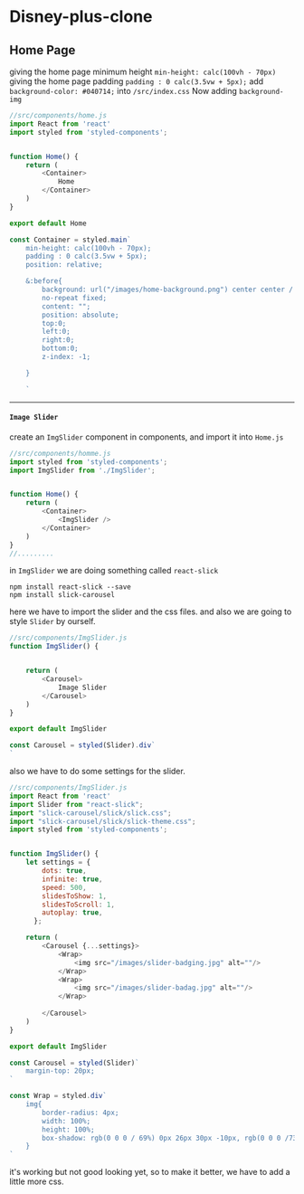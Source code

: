 # Disney-plus-clone

## Home Page

giving the home page minimum height `min-height: calc(100vh - 70px)`
giving the home page padding `padding : 0 calc(3.5vw + 5px);`
add `background-color: #040714;` into `/src/index.css`
Now adding `background-img`

```js
//src/components/home.js
import React from 'react'
import styled from 'styled-components';


function Home() {
    return (
        <Container>
            Home
        </Container>
    )
}

export default Home

const Container = styled.main`
    min-height: calc(100vh - 70px);
    padding : 0 calc(3.5vw + 5px);
    position: relative;

    &:before{
        background: url("/images/home-background.png") center center / cover
        no-repeat fixed;
        content: "";
        position: absolute;
        top:0;
        left:0;
        right:0;
        bottom:0;
        z-index: -1;

    }

    `
```
*************************************************************************************************
 #### `Image Slider`
create an `ImgSlider` component in components, and import it into `Home.js`
```js
//src/components/homme.js
import styled from 'styled-components';
import ImgSlider from './ImgSlider';


function Home() {
    return (
        <Container>
            <ImgSlider />
        </Container>
    )
}
//.........

```
in `ImgSlider` we are doing something called `react-slick`

```
npm install react-slick --save
npm install slick-carousel
```
here we have to import the slider and the css files.
and also we are going to style `Slider` by ourself.

```js
//src/components/ImgSlider.js
function ImgSlider() {


    return (
        <Carousel>
            Image Slider
        </Carousel>
    )
}

export default ImgSlider

const Carousel = styled(Slider).div`
`
```
also we have to do some settings for the slider.
```js
//src/components/ImgSlider.js
import React from 'react'
import Slider from "react-slick";
import "slick-carousel/slick/slick.css";
import "slick-carousel/slick/slick-theme.css";
import styled from 'styled-components';


function ImgSlider() {
    let settings = {
        dots: true,
        infinite: true,
        speed: 500,
        slidesToShow: 1,
        slidesToScroll: 1,
        autoplay: true,
      };

    return (
        <Carousel {...settings}>
            <Wrap>
                <img src="/images/slider-badging.jpg" alt=""/>
            </Wrap>
            <Wrap>
                <img src="/images/slider-badag.jpg" alt=""/>
            </Wrap>
            
        </Carousel>
    )
}

export default ImgSlider

const Carousel = styled(Slider)`
    margin-top: 20px;
`

const Wrap = styled.div`
    img{
        border-radius: 4px;
        width: 100%;
        height: 100%;
        box-shadow: rgb(0 0 0 / 69%) 0px 26px 30px -10px, rgb(0 0 0 /73%) 0 16px 10px -10px;
    }
`
```

it's working but not good looking yet,
so to make it better, we have to add  a little more css.







